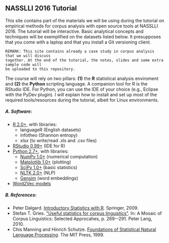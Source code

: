 ## NASSLLI 2016 Tutorial

This site contains part of the materials we will be using during the
tutorial on empirical methods for corpus analysis with open source tools
at NASSLLI 2016. The tutorial will be interactive. Basic analytical concepts
and techniques will be exemplified on the datasets listed below.
It presupposes that you come with a laptop and that you install a Git versioning 
client.

```
REMARK: This site contains already a case study in corpus analysis that we will discuss 
together. At the end of the tutorial, the notes, slides and some extra sample code will 
be uploaded to this repository.
```

The course will rely on two pillars: **(1)** the **R** statistical analysis enviroment
and **(2)** the **Python** scripting language. A companion tool for R is the RStudio
IDE. For Python, you can use the IDE of your choice (e.g., Eclipse with the PyDev
plugin). I will explain how to install and set up most of the required tools/resources
during the tutorial, albeit for Linux environments.

##### A. Software:

* [R 2.0+](https://www.r-project.org/), with libraries:
    - languageR (English datasets)
    - infotheo (Shannon entropy)
    - xlsx (to write/read .xls and .csv files)
* [RStudio 0.99+](https://www.rstudio.com/) (IDE for R)
* [Python 2.7+](https://www.python.org/), with libraries:
    - [NumPy 1.0+](https://www.numpy.org/)           (numerical computation)
    - [Matplotlib 1.0+](http://matplotlib.org)       (plotting)
    - [SciPy 1.0+](https://www.scipy.org/)           (basic statistics)
    - [NLTK 2.0+](https://www.nltk.org/)             (NLP)
    - [Gensim](https://radimrehurek.com/gensim/)     (word embeddings)
* [Word2Vec models](https://code.google.com/archive/p/word2vec/)

##### B. References:

* Peter Dalgard. [Introductory Statistics with R](http://www.springer.com/us/book/9780387790534). Springer, 2009.
* Stefan T. Gries. ["Useful statistics for corpus linguistics"](http://www.linguistics.ucsb.edu/faculty/stgries/research/2010_STG_UsefulStats4CorpLing_MosaicCorpLing.pdf). 
In: A Mosaic of Corpus Linguistics: Selected Approcahes, p. 269--291. Peter Lang, 2010.
* Chis Manning and Hinrich Schutze. [Foundations of Statistical Natural Language Processing](http://nlp.stanford.edu/fsnlp/promo/). The MIT Press, 1999.

